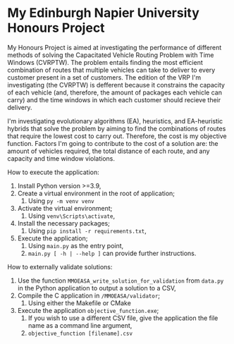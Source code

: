 # My Edinburgh Napier University Honours Project

My Honours Project is aimed at investigating the performance of different methods of solving the Capacitated Vehicle Routing Problem with Time Windows (CVRPTW). The problem entails finding the most efficient combination of routes that multiple vehicles can take to deliver to every customer present in a set of customers. The edition of the VRP I'm investigating (the CVRPTW) is defferent because it constrains the capacity of each vehicle (and, therefore, the amount of packages each vehicle can carry) and the time windows in which each customer should recieve their delivery.

I'm investigating evolutionary algorithms (EA), heuristics, and EA-heuristic hybrids that solve the problem by aiming to find the combinations of routes that require the lowest cost to carry out. Therefore, the cost is my objective function. Factors I'm going to contribute to the cost of a solution are: the amount of vehicles required, the total distance of each route, and any capacity and time window violations.

How to execute the application:
1. Install Python version >=3.9,
2. Create a virtual environment in the root of application;
   1. Using `py -m venv venv`
3. Activate the virtual environment;
   1. Using `venv\Scripts\activate`,
4. Install the necessary packages;
   1. Using `pip install -r requirements.txt`,
5. Execute the application;
   1. Using `main.py` as the entry point,
   2. `main.py [ -h | --help ]` can provide further instructions.

How to externally validate solutions:
1. Use the function `MMOEASA_write_solution_for_validation` from `data.py` in the Python application to output a solution to a CSV,
2. Compile the C application in `/MMOEASA/validator`;
   1. Using either the Makefile or CMake
3. Execute the application `objective_function.exe`;
   1. If you wish to use a different CSV file, give the application the file name as a command line argument,
   2. `objective_function [filename].csv`